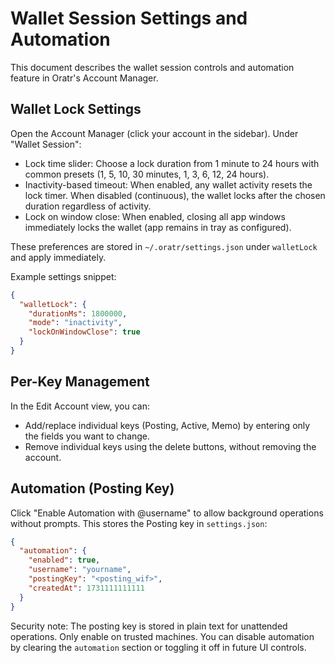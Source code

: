 # Wallet Session Settings and Automation

This document describes the wallet session controls and automation feature in Oratr's Account Manager.

## Wallet Lock Settings

Open the Account Manager (click your account in the sidebar). Under "Wallet Session":

- Lock time slider: Choose a lock duration from 1 minute to 24 hours with common presets (1, 5, 10, 30 minutes, 1, 3, 6, 12, 24 hours).
- Inactivity-based timeout: When enabled, any wallet activity resets the lock timer. When disabled (continuous), the wallet locks after the chosen duration regardless of activity.
- Lock on window close: When enabled, closing all app windows immediately locks the wallet (app remains in tray as configured).

These preferences are stored in `~/.oratr/settings.json` under `walletLock` and apply immediately.

Example settings snippet:

```json
{
  "walletLock": {
    "durationMs": 1800000,
    "mode": "inactivity",
    "lockOnWindowClose": true
  }
}
```

## Per-Key Management

In the Edit Account view, you can:

- Add/replace individual keys (Posting, Active, Memo) by entering only the fields you want to change.
- Remove individual keys using the delete buttons, without removing the account.

## Automation (Posting Key)

Click "Enable Automation with @username" to allow background operations without prompts. This stores the Posting key in `settings.json`:

```json
{
  "automation": {
    "enabled": true,
    "username": "yourname",
    "postingKey": "<posting_wif>",
    "createdAt": 1731111111111
  }
}
```

Security note: The posting key is stored in plain text for unattended operations. Only enable on trusted machines. You can disable automation by clearing the `automation` section or toggling it off in future UI controls.


